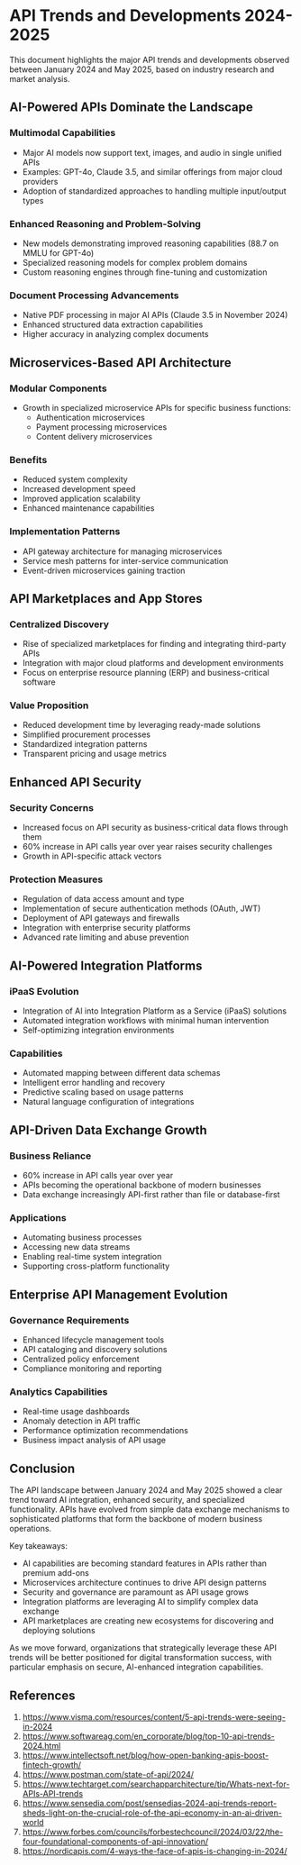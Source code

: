 # API Trends and Developments 2024-2025

This document highlights the major API trends and developments observed between January 2024 and May 2025, based on industry research and market analysis.

## AI-Powered APIs Dominate the Landscape

### Multimodal Capabilities
- Major AI models now support text, images, and audio in single unified APIs
- Examples: GPT-4o, Claude 3.5, and similar offerings from major cloud providers
- Adoption of standardized approaches to handling multiple input/output types

### Enhanced Reasoning and Problem-Solving
- New models demonstrating improved reasoning capabilities (88.7 on MMLU for GPT-4o)
- Specialized reasoning models for complex problem domains
- Custom reasoning engines through fine-tuning and customization 

### Document Processing Advancements
- Native PDF processing in major AI APIs (Claude 3.5 in November 2024)
- Enhanced structured data extraction capabilities
- Higher accuracy in analyzing complex documents

## Microservices-Based API Architecture

### Modular Components
- Growth in specialized microservice APIs for specific business functions:
  - Authentication microservices
  - Payment processing microservices
  - Content delivery microservices
  
### Benefits
- Reduced system complexity
- Increased development speed
- Improved application scalability
- Enhanced maintenance capabilities

### Implementation Patterns
- API gateway architecture for managing microservices
- Service mesh patterns for inter-service communication
- Event-driven microservices gaining traction

## API Marketplaces and App Stores

### Centralized Discovery
- Rise of specialized marketplaces for finding and integrating third-party APIs
- Integration with major cloud platforms and development environments
- Focus on enterprise resource planning (ERP) and business-critical software

### Value Proposition
- Reduced development time by leveraging ready-made solutions
- Simplified procurement processes
- Standardized integration patterns
- Transparent pricing and usage metrics

## Enhanced API Security

### Security Concerns
- Increased focus on API security as business-critical data flows through them
- 60% increase in API calls year over year raises security challenges
- Growth in API-specific attack vectors

### Protection Measures
- Regulation of data access amount and type
- Implementation of secure authentication methods (OAuth, JWT)
- Deployment of API gateways and firewalls
- Integration with enterprise security platforms
- Advanced rate limiting and abuse prevention

## AI-Powered Integration Platforms

### iPaaS Evolution
- Integration of AI into Integration Platform as a Service (iPaaS) solutions
- Automated integration workflows with minimal human intervention
- Self-optimizing integration environments

### Capabilities
- Automated mapping between different data schemas
- Intelligent error handling and recovery
- Predictive scaling based on usage patterns
- Natural language configuration of integrations

## API-Driven Data Exchange Growth

### Business Reliance
- 60% increase in API calls year over year
- APIs becoming the operational backbone of modern businesses
- Data exchange increasingly API-first rather than file or database-first

### Applications
- Automating business processes
- Accessing new data streams
- Enabling real-time system integration
- Supporting cross-platform functionality

## Enterprise API Management Evolution

### Governance Requirements
- Enhanced lifecycle management tools
- API cataloging and discovery solutions
- Centralized policy enforcement
- Compliance monitoring and reporting

### Analytics Capabilities
- Real-time usage dashboards
- Anomaly detection in API traffic
- Performance optimization recommendations
- Business impact analysis of API usage

## Conclusion

The API landscape between January 2024 and May 2025 showed a clear trend toward AI integration, enhanced security, and specialized functionality. APIs have evolved from simple data exchange mechanisms to sophisticated platforms that form the backbone of modern business operations.

Key takeaways:
- AI capabilities are becoming standard features in APIs rather than premium add-ons
- Microservices architecture continues to drive API design patterns
- Security and governance are paramount as API usage grows
- Integration platforms are leveraging AI to simplify complex data exchange
- API marketplaces are creating new ecosystems for discovering and deploying solutions

As we move forward, organizations that strategically leverage these API trends will be better positioned for digital transformation success, with particular emphasis on secure, AI-enhanced integration capabilities.

## References

1. https://www.visma.com/resources/content/5-api-trends-were-seeing-in-2024
2. https://www.softwareag.com/en_corporate/blog/top-10-api-trends-2024.html
3. https://www.intellectsoft.net/blog/how-open-banking-apis-boost-fintech-growth/
4. https://www.postman.com/state-of-api/2024/
5. https://www.techtarget.com/searchapparchitecture/tip/Whats-next-for-APIs-API-trends
6. https://www.sensedia.com/post/sensedias-2024-api-trends-report-sheds-light-on-the-crucial-role-of-the-api-economy-in-an-ai-driven-world
7. https://www.forbes.com/councils/forbestechcouncil/2024/03/22/the-four-foundational-components-of-api-innovation/
8. https://nordicapis.com/4-ways-the-face-of-apis-is-changing-in-2024/ 